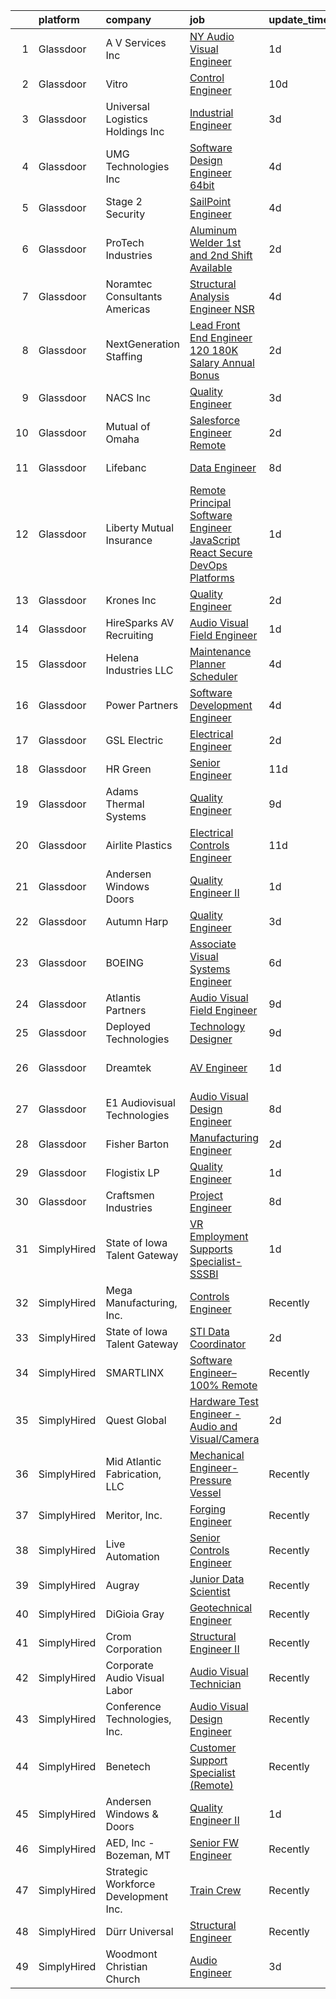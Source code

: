 

|    | platform    | company                              | job                                                                                                                                                                                                                                                                                                                                                                                                                                                                                                                                                                                                                                                                                                                                                                                                                                                                                                                                                                                                                                                                                                                                                | update_time   | location                    |
|---:|:------------|:-------------------------------------|:---------------------------------------------------------------------------------------------------------------------------------------------------------------------------------------------------------------------------------------------------------------------------------------------------------------------------------------------------------------------------------------------------------------------------------------------------------------------------------------------------------------------------------------------------------------------------------------------------------------------------------------------------------------------------------------------------------------------------------------------------------------------------------------------------------------------------------------------------------------------------------------------------------------------------------------------------------------------------------------------------------------------------------------------------------------------------------------------------------------------------------------------------|:--------------|:----------------------------|
|  1 | Glassdoor   | A V Services Inc                     | [ NY  Audio Visual Engineer](https://www.glassdoor.com/partner/jobListing.htm?pos=114&ao=1110586&s=58&guid=000001832b5b481cbf912b68779adbdc&src=GD_JOB_AD&t=SR&vt=w&ea=1&cs=1_7196352a&cb=1662879746594&jobListingId=1008129307230&cpc=FD68938D22ED3258&jrtk=3-0-1gcllmi2cgsr1801-1gcllmi2sg4e6800-2a7bfff1fc116e56--6NYlbfkN0D_KRozbKJx95I3LRYgbj09bqBDFeyQG4s8tCOB31p2DCPAHPKx1fXpC33zRnxGAag_ortyyIgN1_kFA30q0r7Mzb_nDV2PchiUtL_XdM-xdVBIE-l45PqmDeEfDbiz6qyWQ7Mjp1DsPCMuHlOfH_q5YOxX-NeFZAJavQLKEN1SICJ4EXHJB3c9HxTY2bRnokpwOHMqq9xchhVpIW1CurJDMv8nJy79UaDTJaAfdNPT7ow4RF0QP3L1mus8bcgtEDSXBAlkpQLAsFsZF6hl79IE3i0VkIBwOZNYBi2im79qKCG1lwS4f74Plh_z24kr5iWrC9_3PNGjpjuVmBK9GyX2l7nHaITaPuTGhAd1x1go8VWK1tklZQon0euI3ZqTG-GQ6pMLUAV8Tj7hQp217pmszGltIDstz8riZW5E5v_mjdw58DefJPqtdlVZgAX9Zv2p6VpgoxW6EfAwNb5R5gRTwnEfhYMEVBOAJGv3fjWolyy448h-e5qd50qrorsuTgCagV8YtzekUA%3D%3D)                                                                                                                                                                                                                                                                  | 1d            | New York, NY                |
|  2 | Glassdoor   | Vitro                                | [Control Engineer](https://www.glassdoor.com/partner/jobListing.htm?pos=101&ao=1110586&s=58&guid=000001832b5b481cbf912b68779adbdc&src=GD_JOB_AD&t=SR&vt=w&ea=1&cs=1_dec1770b&cb=1662879746592&jobListingId=1008106018521&cpc=6F902C004638C5A8&jrtk=3-0-1gcllmi2cgsr1801-1gcllmi2sg4e6800-3da37e8d4d71aeca--6NYlbfkN0CmoHxPwgEVBquF3gXrgxN522xrvyAfSOydE9nd9pCl5l9krlE-xcfRlmEKfDHt6LpwUTpr37CW8EsbkqTNHUt6ZGR_Df44UMxIQeI4BtUX1lHHikEWgDghCvzfOOPFbc1Ox3JXXddE084gfLNlc3-5Ur57so9XK-pESywotvaFGw73XQDWIBuLUxwBoEDeIZpfeuHvu_Bkw_vyUer2P9hyib5zj9B2aLoHGYs-U39B6A-kf_kJIaAT5xd7t3rPkoEEt3sJBdPcfitrCELxqKBvm7mj9GUXvGALcwdAgIlVCn0NWCv4DfPgLmq1n5JVk2PK3VX_xPABTMk1hvqg8ahqP3QDP5FtGsfw22Ym_iyAkp2-dL1_px7IV2rXZ8LMfwyEdFsuhfSCj1Wn959TPg9YFpdu7qQeRKF43D-mW957O0LN2icpVmfSYDYnhSofd4xK232-qjG9Nm3GlyfcYiqj8kLmQgzxdjMSgrxp_b5Nm2JOfZBr3nPAqtLLBacO6Srh-BCnLFUqpg%3D%3D)                                                                                                                                                                                                                                                                            | 10d           | Salem, OR                   |
|  3 | Glassdoor   | Universal Logistics Holdings  Inc    | [Industrial Engineer](https://www.glassdoor.com/partner/jobListing.htm?pos=105&ao=1110586&s=58&guid=000001832b5b481cbf912b68779adbdc&src=GD_JOB_AD&t=SR&vt=w&ea=1&cs=1_e18e848a&cb=1662879746593&jobListingId=1008123167163&cpc=79954DD14A7DE1CB&jrtk=3-0-1gcllmi2cgsr1801-1gcllmi2sg4e6800-6e272142537ee247--6NYlbfkN0BPLR4iR2clSzjiDWe8W0Y-bRB04AjIrqshHK3kcPoagmKqldSXLO38k6dEdwBzxIFKpMOpH9CEstdXKgp6verFHsivEr_Y88GcDW5XXm8PIBeY1fxxWTq3oD9s9mg7vvwQllZdqu88C8-mGLZdG8VV1RfTi54EBfV5Xe1h9YW5nabNMCOjgZPv8xcv9EraH0Em4RZs9Uc6QXdBt7T8VQi1KgZ-qEyu2B2h-Ri5hvzevgA-pBz1aLOGh_-XiTwHa6DbL5tJIEVVe2WJD9Vva-U38L_klPNjTQS-dDSOtav1U11M6Vb31Ikwl3hvod33bWyhYo_A4HOJotyETbic3XbvInfT4uW3rZuL5Bi9orCyL1Wwmoxh7undwGISksFzr24pjPHg5uanSFT1J8dXacUdmm-eng6MgN2q3YdraEhyxkyZx2NEGi2uXapJZbXWxGzbcHJ0KT6XI4F9XEws3bGZpH5L-u4ss16FD2BQHTBeIXbEHb_1QlyaAfAIn6Iby1vKZRYdDX2tHg%3D%3D)                                                                                                                                                                                                                                                                         | 3d            | Ripon, WI                   |
|  4 | Glassdoor   | UMG Technologies  Inc                | [Software Design Engineer 64bit](https://www.glassdoor.com/partner/jobListing.htm?pos=108&ao=1110586&s=58&guid=000001832b5b481cbf912b68779adbdc&src=GD_JOB_AD&t=SR&vt=w&ea=1&cs=1_f6c83e49&cb=1662879746593&jobListingId=1008120966652&cpc=12135C3B6E94E39B&jrtk=3-0-1gcllmi2cgsr1801-1gcllmi2sg4e6800-a8ed8dc342bcd852--6NYlbfkN0BKgzQyzTF1Q9mOsR1amaS-juVGLjHt5Cdom-gEF9y-xf5pWHmxrPs5fxS73xL1UjhtPkMVaCSboJaUS4Xs7oGzI_MkOW-cLWVRJXHFqvIud654UWMZRaFcBQk7RO9twmF5UZIxEhSLpLLHAiDzXNqUljmb9JpXGT67Pa-dQNHYJG5NawkGsBxF18PNbdDodI75QZy_n7TK6O44crcJaTIrVl22_d8NJrhc0LrkJWh4Lhkc_74zcjg6yT0IfXxzOAKTMbb5eMzArtovoviPNdjzPMHvNNPXJFUWOyprc4x6dseeRMbUe0rUzQHK3Y_ESFfWrix2FV9063cS-ptxfuvUj1g0CC2L5mjmTngJUflL_K0EYW-68nr13xykwD_Fv75hHp1iIbKA8zDlWtH6vy2PJn7sGzHGJJ-dLNkHF4ae3sIj0g0t1fsNOlobZ_J0nX3RvnZJ8oFl_lUB7fq3sddHeV5XzSM_bawxVvcfAKNC2nVp9i9yNBYh4_AL74nwUcKSqF7zedvTdw%3D%3D)                                                                                                                                                                                                                                                              | 4d            | Danvers, MA                 |
|  5 | Glassdoor   | Stage 2 Security                     | [SailPoint Engineer](https://www.glassdoor.com/partner/jobListing.htm?pos=123&ao=1110586&s=58&guid=000001832b5b481cbf912b68779adbdc&src=GD_JOB_AD&t=SR&vt=w&ea=1&cs=1_eff73943&cb=1662879746595&jobListingId=1008122108192&cpc=A8EA696C92E7776B&jrtk=3-0-1gcllmi2cgsr1801-1gcllmi2sg4e6800-ab52e1fe7014b250--6NYlbfkN0A8T88lZYuzf-YiSocU980sXMNm8VYjkAjpTeJrhsXZBo5azuizjI5jDhn4NeyRL-DWMQZMu4xJQ5l7A6741QzoSK_bKV8uZMTRXsP6FYiybRrntL91jxXSP0VTeicyFcD6kJSww4hA0lorlDb8qW9GgVuiVIoLkqh2Xe1m9KGqmL7OKOrAd9lgoi8wFgWQpWZBYRzVNIwPvHXkulabJDOonUKQB4Jqm8v_A_zWO_TNZQbVYGplJBmwVtp20UBD75dCV3arMqWKHY7XWvm1jEL0Hnq3RKdQtbXUFF--41znHdScra8Dh-nl1DebmjtBPOFtG4Y38rx9VNirCFq8MsrCp4hTqPlSMik7w7ywAFYV7VXFPcwPwywNV7ZwwEgTDeiCSIhSujuqQX_pHwkZmg4mYVJHibVfHifb9dp3hxsFXpw2Q7AYlPMQtuIm1OTQ9-gIo2u8AJciSLD8A3EqjIuDs3Ag3cox2eS8X4C-pypOGo7D020LsetOemLbXbLnXoN0Z44ZZ1yB9xYPESnTVoTZuGIAhk2ADnJwTm8nFRwWyA%3D%3D)                                                                                                                                                                                                                                          | 4d            | Remote                      |
|  6 | Glassdoor   | ProTech Industries                   | [Aluminum Welder  1st and 2nd Shift Available ](https://www.glassdoor.com/partner/jobListing.htm?pos=127&ao=1110586&s=58&guid=000001832b5b481cbf912b68779adbdc&src=GD_JOB_AD&t=SR&vt=w&ea=1&cs=1_39fc2fe8&cb=1662879746595&jobListingId=1008126211092&cpc=6F06C97B0D93B156&jrtk=3-0-1gcllmi2cgsr1801-1gcllmi2sg4e6800-0e3ee8770e854ca4--6NYlbfkN0DZtWv8z9FRTfyu-JXH2WtNpwdHBDymJS89Oi_ORtyA_2ZeKfi6waJ6nYwmBsORESZfDR5FEKhn-y7RkPYnK_ocVy4Vhp6bpcWRy9Dv8gyHOPIRVnLHgnnQ3y1rXn10zuMYwDdLjIND22p8lg14_M84mAHBUsNGTDEX7KcAS7gQUT6AHngg-vVpGIFcD0XWN3H0qAUX-XHpqUiUMsIXt42YT5bwR5Rkkl_-R5MdtUWF1mMgRoYdBOYU9Lke3H-IysHA-VNQq9CUMOBoZVp6q2031C2hZGPgWoqjouDGXlmb10zP6IjDdkmjcBEyTKXiDT3rBJeYAh6Oamof6-BbgK9UG9hH1esoKIxjF9fJ49WkoaiWhmTZu6jreOSwQXQDTeWu5hf9nuR6KzocKQU39AU0uE_RO0i-51yy-0m2uoXOZSFuLkG0slL0PIpCpQnxlOHI3KswMjgoCbxK8BEvczztvu0qdfvwzC2ZgxculUYH554V2oMXdY6mZsxK61I1GqwlHutVVF41MLF5BRkzUC2z)                                                                                                                                                                                                                                           | 2d            | Vancouver, WA               |
|  7 | Glassdoor   | Noramtec Consultants Americas        | [Structural Analysis Engineer   NSR](https://www.glassdoor.com/partner/jobListing.htm?pos=121&ao=1110586&s=58&guid=000001832b5b481cbf912b68779adbdc&src=GD_JOB_AD&t=SR&vt=w&ea=1&cs=1_e4a25060&cb=1662879746595&jobListingId=1008120853021&cpc=8C48BB2340EE80D8&jrtk=3-0-1gcllmi2cgsr1801-1gcllmi2sg4e6800-3a5feb79f4159066--6NYlbfkN0DP5iA7rczblxWEmgIPMCbtpntgjKYhcofeH2wrZYmOPqkjhZQvSyVW_dxwzepuYH5365xItgf-UVt6aZ_iVDNYxMLY5oTACmB1uPS3G6qTCAj-0ri3vj_WsRMctfEhM9z9LzwmM0avbQNZb0UKteKCPzYxuBWHc6vfn6rvP7oiwNQ4Z-VCH0CUG5AVHDr-YKgjcQjPPJ6sKoCYxEvCkqWrpigBsHupxTowK-9hmzZ1zd4wfpBhQA_iDf-0CfJOKV6laYCY_SyRTM05fO4WvWZUc0KJ6CQti_8XsotUoswXec_5tma7P_AI1Ck9s_QJErbmOsG6Cj7jad5mZmu7PuF6dMY19hIG9_PlzB2VZ1XDAmKi7XRcozIPD6mOmeLW73feP5haupiTj4XJGrPrC5KZ4srYjF_6mgpAEHJCafZZyIyacfOD_HIwOjhOnj-G_7DFj5afVU_mfqyBwUm8g6FG8YCzax8gUmCsQK2Gw61TXw9ooCKU5K5GE_2oi08xIKuRvCg1To8pz9LYlif6xgo2)                                                                                                                                                                                                                                                      | 4d            | Indianapolis, IN            |
|  8 | Glassdoor   | NextGeneration Staffing              | [Lead Front End Engineer  120 180K Salary   Annual Bonus ](https://www.glassdoor.com/partner/jobListing.htm?pos=124&ao=1110586&s=58&guid=000001832b5b481cbf912b68779adbdc&src=GD_JOB_AD&t=SR&vt=w&ea=1&cs=1_93d49aef&cb=1662879746595&jobListingId=1008126845100&cpc=C90BE282B3FA86B5&jrtk=3-0-1gcllmi2cgsr1801-1gcllmi2sg4e6800-4f0d6f8f93daf979--6NYlbfkN0CPYF_RwhtrlUImfmZn9-YiPcCXMIa20Cv75O3UYq68uR6LriMQ4TlRV9_yvSiCS8XfpQZZn_ODxnmXLjvOQY5o6kDI-fkJWtSYnJ4wcFxEg_yV4aSiH32iTf68zQP5XeDQZTh6w3Xl2JguvQCBPzoiQk9JXJ_G1lJb2D2ARhMCauQYREhkXrk7mp1_KcqibodV7V0xxYPvQc6RS2D3sqvaecXMOU3HJaDjD22s5duxwCX16fTPlgOOvWQ8KhDz9iITgmqd8sZ2X9ZWgzyHKSBhvUU-3OYu3xIDTIbwEQWPgCbw4jk98h7r7L2vGP_H0Ak0jmdP1hH8nGK9QaPLYR_k9sbQVRYIQoPfdKrJV2BlVbAjgH0koH7f2i2ydoZ_xPZ732XJT2x-a_BCoUAf0-Il9ydSK7vckROEzJzZsX9BMXeB0FY3vLmePd2rjGCW1pQ1bbOcoqBMaA_jUXzgICLFCs0dNO8BUs8fpndrkHtVobZJ1Aqkcm0bjrtWTsjEKwQCcBe4KZ8IyA%3D%3D)                                                                                                                                                                                                                                    | 2d            | Atlanta, GA                 |
|  9 | Glassdoor   | NACS  Inc                            | [Quality Engineer](https://www.glassdoor.com/partner/jobListing.htm?pos=120&ao=1110586&s=58&guid=000001832b5b481cbf912b68779adbdc&src=GD_JOB_AD&t=SR&vt=w&ea=1&cs=1_1b54a388&cb=1662879746595&jobListingId=1008123120260&cpc=1FF74F442D7FC309&jrtk=3-0-1gcllmi2cgsr1801-1gcllmi2sg4e6800-69a2854d7bdd63d6--6NYlbfkN0Bo_CM2a8GgFIiw_-9fb5ug3xmG_MFCzpxBl7ntROtVZbMxiiAjE6OeDqfVpN20mU2T6lIHFSQgGixGvcRZDCy-DEQs4AG9alT0RRuLNMpw8N1uJfbdlJPJeOyGDSgLa4Uihn0BiQz17RhOpTp1FogtpmvvX2gZNXQsTNaMj1PBKkR1U0amrgX4AxFV904ky5Cy-TjRUFcsfPoTohy61biBU-vkAqbBHvpwlaicJjNACDA-EYsgBsaXjfHt7H02VilybHSJOt2-KlrhV3L0GL1HNBfQRQUPlNfJ7SgqBhr6zX9h9QJ3WZ334CXceL7Iw9Do1l9oz6n8wGd2qMcO3JtyriShs_fxpMwauHYX9_05NMqJZOKBTzIS2VwvA8Aro02GHz2TUsp8S4Noef_9uQG2xDnr-_nSBPrw9AaRYF1p1gL31gNj3M8EW8bwNqg6a1wf_NVZHRY_1mcY0IbTXcqqQKrsOetbhE0RPlt-af7p5m4tSo4rNeokHh6TInbby0w%3D)                                                                                                                                                                                                                                                                                          | 3d            | Ham Lake, MN                |
| 10 | Glassdoor   | Mutual of Omaha                      | [Salesforce Engineer   Remote](https://www.glassdoor.com/partner/jobListing.htm?pos=117&ao=1110586&s=58&guid=000001832b5b481cbf912b68779adbdc&src=GD_JOB_AD&t=SR&vt=w&cs=1_45cf4320&cb=1662879746594&jobListingId=1008126266615&cpc=8C7EDB9C3100EB8F&jrtk=3-0-1gcllmi2cgsr1801-1gcllmi2sg4e6800-2c430e978f3b786d--6NYlbfkN0AKY9t8q7VgAheoAs7efbXyhExMUVS6P88HBLabZoQOT6odWudF8K1nswEbB-u_gfhpoqbk2Gu_Ij1pbMkCaCxA4sFSufbrH3PyHdjj_IHJxKKO7ncoKR1mfChi40gAl32OhRk_6NkiabsT2P8gymBO4S0jupcXWeKmc9nP7kvawedH2Eyklsz7sJDU9__4D7o1gijBEj95edsFYGg4Wf8HUZJWkL1_Oz3hAMuUe5Ik2CvMadJh-OV_qqWdYOxHqss46FL3oSESAQyHltp1jYHOrQlriBUasOsfB8Lx6JsMqjC3Xgb8dS83RFEmiefWMldCa5tQz3kyhGvDq3P2UbRcqLGx1o5VUwpPwgDMgX7qYtRYqUCWlvllTGI8-bQVchWarEoO8edx4MrD4KYxH2QtxBld9Z582QldbXTU8UkpeqCUsL-6pZsC_EaCWyHe46fkemB5RDIS297ib8IEtO5vgL4lGxY4dS5I9p-RQJlF3K83lkRAFJTJS54E9pLrcOvSnmUW2ckD3zOjEibwYiB0ko5ug2zEEJDdq10MwbxT6Q%3D%3D)                                                                                                                                                                                                                                     | 2d            | Remote                      |
| 11 | Glassdoor   | Lifebanc                             | [Data Engineer](https://www.glassdoor.com/partner/jobListing.htm?pos=109&ao=1110586&s=58&guid=000001832b5b481cbf912b68779adbdc&src=GD_JOB_AD&t=SR&vt=w&ea=1&cs=1_65fb6922&cb=1662879746593&jobListingId=1008114264554&cpc=CBD165E99C37F1D2&jrtk=3-0-1gcllmi2cgsr1801-1gcllmi2sg4e6800-543568aaaae3a3eb--6NYlbfkN0CLaGHXi3jbXqKYyswhslXA7dZ3H6gsxtbNHf7bdzQqgvsiVaGf_ulT_Q-rO_0AbF10Psel6djlkIYIOoNe1VTCGyegKfPyOjn5YBnDzdChwgcDLZeyt2ZTfqub_Oc-Du1wEeCuASpXnDNmX0xZ2jR_sDrilMAPA7m4sr_6lZpGezzByqqNjPjIdgQi6K7hh03oJEnMpN_8C_WB4vstCye-na1P525nXdDBFdKAFlxOPj7mEFiijV-fNDBmpWXKRPtI4X4sXRpdMKbmYkfiqRIn4irsGdu4nIFIpLzS0W-up7-M0mtvQ9s4F0YV0XtORB4K5v0Wdq-fdM2jl8ddVkFQbN9a8MSI-ET9MQCCDLBhM-ji_1gt2hWIDoicEa7I92y2LL57Xod4cDW1nXhFqiL4IpG3gm0vBD302_CG8TV4fR3LKPd-_JZ9Yh94A9PH2aKb7-v3OZEpuS-1mMUVzWOKv5AC3RSlRobJjubvO2bhpGjfeZOGiYBAWbM2rsqn4t4%3D)                                                                                                                                                                                                                                                                                             | 8d            | Cleveland, OH               |
| 12 | Glassdoor   | Liberty Mutual Insurance             | [Remote Principal Software Engineer  JavaScript React   Secure DevOps Platforms](https://www.glassdoor.com/partner/jobListing.htm?pos=103&ao=1110586&s=58&guid=000001832b5b481cbf912b68779adbdc&src=GD_JOB_AD&t=SR&vt=w&cs=1_fe7206fe&cb=1662879746592&jobListingId=1008129949434&cpc=531B8BD88E2B8CDB&jrtk=3-0-1gcllmi2cgsr1801-1gcllmi2sg4e6800-039b1290ad11a24c--6NYlbfkN0D19kSVUiNzG2UWy1lRGehFMusHrHGUl8ru40ax50wmt7DArby_x8vsKPea1Au2d2T1zZFDcLe-8T4dn4r0T2UYr-mWtxO5YsMOmVmH1Oo-KjKr3yyyhISNBuH36IKBKea4LHf2DPT_Kb6VR1yLnI9RxqoDUj_dX4HBsgA__5l8jz776zyhEX5SteG_T3GUWamCXQukO6fvGpJ9qjLsR7wcV3_fvTUkfxnM4XIobtj0nVff4_UM8HQs_J3dcvldJj45nmQndo1xq3ZZ9EgtmeJ352fCTS04rADHpJ_NvgJcC_tKZwCvKXiZi6s74vHIwskPitt3rxlqBlHPvdSEsDI0jYSxnxhpjS73ztbBvGdnh6a1_xCsnFfCh66iD7Cf9jbCVtEwi2S9lyT2nDqJQfD8S7EIE6Ze8ccQ-GuSP-0dREPmpEJwH0jmSlMrYUyQH_ce3nCmPDJiIqKJb301oUAJ0YhkObf1kQG8KxRzIDvQN4CLCxDtGZdyPzubjmKwa-AsipCqE1oSMD6iOoZ6O_iH0IfsqPNKknN8qX2XO5i_LF4AaxnwvoxwhROxsvx2SlR4eJAjA_-B8ZIDWCvjtG5BzF4gwsNwi81oV2SBH9dkBuIlePugbbMFRo8U0nFBMaktfGBV5idsdAAOncd0tN15TzM-cnwKPs2KBFsK5muNjaJ_GytyKt_WlraLga5P5s930q4r3P3ITaMskO-aj9K_uCZB0wQkNa4%3D) | 1d            | Remote                      |
| 13 | Glassdoor   | Krones  Inc                          | [Quality Engineer](https://www.glassdoor.com/partner/jobListing.htm?pos=122&ao=1110586&s=58&guid=000001832b5b481cbf912b68779adbdc&src=GD_JOB_AD&t=SR&vt=w&ea=1&cs=1_2e1e493b&cb=1662879746595&jobListingId=1008126574098&cpc=23F39E5DB52D8DE4&jrtk=3-0-1gcllmi2cgsr1801-1gcllmi2sg4e6800-70c2928d62ca78d4--6NYlbfkN0Ag_RlQM6SGL6WKyLPA0kELsNXJhpnGyFcEEifG7GD46THPGxR9R41qsMGcyNstENcLQ90xHUgg8INgyPIr6v34iYW2EAUxLWhGsVe3gkzVEfOa8MqX5oW4sH5mbBm6ZcFnR9z6JHwie736mqKcpnNemSbuwaSp9ax5UOSH-vCeTzEqHD8OeZX1Mc7UkK-r0qXjQiHPQd36YbYRGGz_xeIsdM0tXBVKprn2cPn0WnBqbyz2OpB1RX6zjAXv_GK_nmlfCmCE82LXEclmo4mFDGDVN9ZaHOHisvX-oBbt8zvP0AfKSHZClvYhNbUhVDryyEavfaYZb39QDtwueFI-MvbFMBvkjwIZqAwC4nzaI7gmCYnVjHzft5YYPRwQBXaBu5w0AdSsLBytG6h7O55G3cLHcmcfJA3WlarOYKT08llzp7-B21nKbNiwxhp7u7tDSNJoztUFyHuFSQ1RV9ZTy_XNuiM6Xr6yEIbnKR5qBtAe4O-tdHTqBtNrCkJG5Ne81diarZ0nBWXoLg%3D%3D)                                                                                                                                                                                                                                                                            | 2d            | Franklin, WI                |
| 14 | Glassdoor   | HireSparks AV Recruiting             | [Audio Visual Field Engineer](https://www.glassdoor.com/partner/jobListing.htm?pos=129&ao=1110586&s=58&guid=000001832b5b481cbf912b68779adbdc&src=GD_JOB_AD&t=SR&vt=w&ea=1&cs=1_e4926a9f&cb=1662879746596&jobListingId=1008129810012&cpc=C5C93DE40C8A001B&jrtk=3-0-1gcllmi2cgsr1801-1gcllmi2sg4e6800-821f57e002314ee8--6NYlbfkN0CgISsLKYw0qJRFWluNVVgIYeD3xM8qesrjCvAKwjwwKRSQqxAUlElEhVVO1a0J4UncKuFiLPlAiZ6wYel8v179gSIFFlZc1xiJIIYBw777jlK5BnXoePFclppqrORRjt3tfFE588b8rCQ65_6gaHF6Sn3OlIaGLS5zfpmRLUSfS1brcnaOgNZk4TZTXNicPwK18eED5W4SrxEFiUctN4AGgF5H8jaxEGdx2Ive3mm9TawlzbV7nshFKKqMTNUFRVGUVwm8q3kvjgk0qaxQ8GHiRP2gJ7CKE04dtRHXRKoRRBMxodgAn9nt6I88EeQBr4DrssGk1gzy5kckUJ2-yFsj96wcFokVwnmh0_zFhHnMeG167lBgIK3pwIrV7q15eo5R9WImw7Evuxetr6Dnk8ozm-vJcIjZ7yzosPo8J-Zva_GnSFNf2wZW4RbjKTqB5WJ26nkPnBmKpXeh6dTx97KvruOsmSuirTGlLss5aSJOv6KuSAwbqQ2m97MduNiIdS17JTxuIyeScBWfMuqszu4N)                                                                                                                                                                                                                                                             | 1d            | United States               |
| 15 | Glassdoor   | Helena Industries  LLC               | [Maintenance Planner Scheduler](https://www.glassdoor.com/partner/jobListing.htm?pos=107&ao=1110586&s=58&guid=000001832b5b481cbf912b68779adbdc&src=GD_JOB_AD&t=SR&vt=w&cs=1_107cfbcf&cb=1662879746592&jobListingId=1008121675555&cpc=7ECF4D8B6A480CA4&jrtk=3-0-1gcllmi2cgsr1801-1gcllmi2sg4e6800-ae546d533c89e57b--6NYlbfkN0Cl2xFaM7bgPNdxal0QD5E1G3hLMyCzECzyrjS_UmfJ8AT7mqR0qSJfQOl9DtryxrQxRWqd0bM6USEiURNCd6iRKSEQkNQ2SvFEd9fiE-HQ6J1AO2osdWU969MFnJ5RvI3GZlcdrzKFWPOFROrMZXPNdgzPWKLnQwa2O-2xW6X-wsp7M1j4IBNB6c9XeiyJ9WMen2ujZnONnm0Xv4D-r5DL80M_L9nVHzyDsGn_A-wRauqIcoKLNykNNve6Xft3vSSs4puOvgIK92_ozrU7o_guWF_ilkIgW_CUc-QSGEjv5gvz8NJ6R3LJz3pjK5TNB_gP9cKHamA2gBBvEYbmu5CsHNEhyWxJj7kNVit89tlULAervuVMlwvJzQqRsikFN_OIbBY7Mbkgvy9kRxMIiOo22s4Tahe_vER5kd5jQwQxk0B2omIZwY9KQ-W4k5NvUAzYDeJNakDWjx3CL5OfENgWix8x-yQHFKwqr06PlUMoEPXU_OtRw8K-4du1SIpeTPyE3qiV54YDq1MRrAgcB4M0mFEC48Ay8ff6K8Tx2roRAKCXhezf_SGERS5BQYuoOjW2N83ud2p-g8cw6AVcBKX21PnHKsHa-UM%3D)                                                                                                                                                                                  | 4d            | West Helena, AR             |
| 16 | Glassdoor   | Power Partners                       | [Software Development Engineer](https://www.glassdoor.com/partner/jobListing.htm?pos=113&ao=1110586&s=58&guid=000001832b5b481cbf912b68779adbdc&src=GD_JOB_AD&t=SR&vt=w&ea=1&cs=1_12021b98&cb=1662879746594&jobListingId=1008120869642&cpc=2BD45BF6CF113D42&jrtk=3-0-1gcllmi2cgsr1801-1gcllmi2sg4e6800-297563a73a778cfb--6NYlbfkN0AS3oPsAAmCngCu4U51_2RxXyfS7TdWOFtWPOafNW52Iz1HeQVGuvsYhOTRnkdDf2J4R3A3SdYIMSQEf8kbKJrJ1tVY4EDC2UIDkbfMMQ9906ui83gB7mxnmz_9kTti5bYpmfRgI9P8vPdXGaq7S7sFtpE9jyP96Uw3A60ReTpw1pOM6wXP0plp2ViVwarc8a6gfCWTIxeVjcj1zJgUtWmSuTSk8-UagJr5HaVTVkJBMQjGKbw_wT1r-IAOW3aU_qmvQiPCU8Xn9JxFlQXMne3Fspyo8tJtEV4_OIOniM8h_EP3z1l1hIbJReKF9BbMfiJ4VenGkI5Fi0x5vwcuZxhbjDEmVS9uNR86EMZ_uEgshi31a5QkabJDSO-z_LvvTesFvq67aa2bZs96qfWVUP6YsiRJ-ec2IgZKCigEHKC3S2SbgC6GZvY8l9HymRSAhxt4rlDQgOHP_FMJzIMU2avLAztDJ_eZ42VGUXOcMG41P4Rt2OrPZdsbwuaQkabzR83gaO5LjzOCge_A1xdQAAnD)                                                                                                                                                                                                                                                           | 4d            | Athens, GA                  |
| 17 | Glassdoor   | GSL Electric                         | [Electrical Engineer](https://www.glassdoor.com/partner/jobListing.htm?pos=130&ao=1110586&s=58&guid=000001832b5b481cbf912b68779adbdc&src=GD_JOB_AD&t=SR&vt=w&ea=1&cs=1_d513af04&cb=1662879746596&jobListingId=1008126849860&cpc=FD68938D22ED3258&jrtk=3-0-1gcllmi2cgsr1801-1gcllmi2sg4e6800-37773274f41be53d--6NYlbfkN0CY3Qej6m1RJ3QRQz11h5z42XHsIXqaavpjOA7Dc9yDOBUqYiIpVmLeDBjlnUAayybmB-7G-ClFFYN1Q7gYd-85ZVvJzeXTmjEcCs4Fj4WDI9MjBnu6vvdMvKqOz6FeMnF2Li9FAAX7zuMP_ChECF5VcFeVdsxzWIor1QVz9Rd0N215yo8OrtVQByjwTB1QIweZiEQ9QbrgMJSuUSJpxpqtaxChjly55NrCoyxFLjgcg6s2YqIShU0c7qRAVrEnsOtmWmV2-7eoatvFJJK2tSlS5OjeQIUNXwflwBvMO-6q8CnshnKhIM6eNvvnIejbq-LiVKDUV9oXg7H5B3mxIXNYofoAJmyqJ4q_4jKxbSmAVb0YNxqWmSrma0wOlvxtxewHBHECIrmcgtV02616FIHXJZ3uE2Zh2YOYsD6TKItCeO3PYnh_mm2CfUGWFjOdkydtSyxPclBf83nayhReYIRLfR8c0NERKrcjDdJJtaoupy0QJ2JLIniM4ZV8sY2GswcibLlCJ2MfTQ%3D%3D)                                                                                                                                                                                                                                                                         | 2d            | Sandy, UT                   |
| 18 | Glassdoor   | HR Green                             | [Senior Engineer](https://www.glassdoor.com/partner/jobListing.htm?pos=104&ao=1110586&s=58&guid=000001832b5b481cbf912b68779adbdc&src=GD_JOB_AD&t=SR&vt=w&ea=1&cs=1_0778018c&cb=1662879746592&jobListingId=1008103797663&cpc=9976A29078DAF2BE&jrtk=3-0-1gcllmi2cgsr1801-1gcllmi2sg4e6800-e10990b41f44b0c3--6NYlbfkN0BxZgn50Twco20qzNqQlrdg8nFmpAv8O_TpqLs5FokkdM33xPNoGqnDzvEBhl0c08aoP1jpfwLSrubhaEPKCbGY1co9Knl_zTvcvSBhYgSGxVpvl3m8l7f9IzgGLWkqlyBFs5JdXdG5EWXSQibJnznGdstqRtVp2gLutP_cGZq8I70Ws_z5yDAHjPL-1k2_VEb6LeyWBPx_nu7DFWKKHdZ-jQ29XugyIn9tLSw7z6g7K7ilTcmVDvFy5wwzH7Z441klXipOtU5uT6T9QfhpB9gG4KPPGx-4i4YrlK6mMUJu-vnZ2xgWJEFVUSw3_9WafjJayCmZ1rziaYLk0jVVKCzcjdwa4YjPQHTHg_1RW1Ej3OlV7tDigdrO2Sh4CJs3ZnjlQBU4OSULeEraHD43dqdmn8ecAx08vTsp8gv_EobqdG_b2GcxxGMNRUh7qrG0fs5OiehuhHkPlijLzhXL6wo1hAov8q4UTf4V7jamZPeZy4HL7y6LfGUZuowA7Sqv1VNOGiUCfr4tXw%3D%3D)                                                                                                                                                                                                                                                                             | 11d           | Colleyville, TX             |
| 19 | Glassdoor   | Adams Thermal Systems                | [Quality Engineer](https://www.glassdoor.com/partner/jobListing.htm?pos=119&ao=1110586&s=58&guid=000001832b5b481cbf912b68779adbdc&src=GD_JOB_AD&t=SR&vt=w&ea=1&cs=1_4d91a26a&cb=1662879746594&jobListingId=1008111173988&cpc=3B453408E5782294&jrtk=3-0-1gcllmi2cgsr1801-1gcllmi2sg4e6800-9c9c0064158ba241--6NYlbfkN0ACTeRvGRFS6hadW-07x_K1RnsIE8OdH4tufuZ5eRAiXsy0w5YibZOSHqpNNERS9j3NQFS-gZrlheZ49AYxDKnaf5-bHzfMeBPKqKKRYCbHnuWKfrykIcp4sIJda6QYisU57HUu-N5vPwFjZzzCkKwDvO07gCqYAsgRJw7qfCn5HLLHBssG3OfgCZiLTC7gPzv3CMrCFD3GCqJ8EstCzQ77mh9MVq3sQ4sA1OAldc_DlPHlZP_bJUW-Cc3jo5p9rivZl2hiZG1Ol5BfRvBgxLSgZhVoerYDK6S7T-9WvCUi_gRgpdYFNunVyzkzpP6dsDm9uhGlr7LZ1dEzS6hzczoxirFvKozpK-molcR5CXIyBxD_XlTtp3wLaX6B2X6fENVBn2nRIuQc_BJdpfApMtzqAsEFXuKGFL7P_vx7LATULoUHX6pOHEZr5AjqcOEa-8gnVoZiwt53bQ9zoeKpEYhplKvauZkEYqoeaC14tRQXoRDqz40XNVXeA2RM2voX5xc%3D)                                                                                                                                                                                                                                                                                          | 9d            | Canton, SD                  |
| 20 | Glassdoor   | Airlite Plastics                     | [Electrical Controls Engineer](https://www.glassdoor.com/partner/jobListing.htm?pos=111&ao=1110586&s=58&guid=000001832b5b481cbf912b68779adbdc&src=GD_JOB_AD&t=SR&vt=w&ea=1&cs=1_0e024a6b&cb=1662879746594&jobListingId=1008104225231&cpc=0F19AE60F44FE6AE&jrtk=3-0-1gcllmi2cgsr1801-1gcllmi2sg4e6800-d03b87336461b2a4--6NYlbfkN0D-kBzh6sfznbgVZJV-ulLsbSKlT4y3hWLoKO9RnvSbIOfr3adMnh4nTLnB1MjfAhEOBqA3JIpxdI3xqut64-fAiJ61ZbJ2i0Ege1bHp3uZBh4CjYHs9RXeGmRqn_q7v-BOgi3unpi73f1fS9l7mEggcvRyfyFOg8ja8h_Jcn3Z_16WLKM7Q3gK00kjOoS71U4Vbsvi6XJaw2h1k0eXz85KwLdLh6OMsRuWN12afOTKFXEqH-DgwwKTaAjftVRRlbTsKdXyrPaIM8dHRwRN9kZ7n2flAEillIL8jdYOnM3N1bLxhffCv-qmbJ7WKJy_dJEKVbtvRvxGGYyCl_t5rn2XbDJFO5lN9_cKWDFKjtGRjBQwOREZ5b1p9gtijg0it3OuM_O4bG7mqBxHWy3IzZ8i7Pm51RMTRyrGOZwkL-QWQY5RdWvB9_RNL6jaOyCovLW-0dzC-WF65-e2mk-aylqqHg_yip02zoRkCIxDfsu5vy02E0WkCwgaJdVVM4foXVWg9zehkWxutfT2PU_f7HRTKBEVyG7d_8A%3D)                                                                                                                                                                                                                                              | 11d           | Omaha, NE                   |
| 21 | Glassdoor   | Andersen Windows   Doors             | [Quality Engineer II](https://www.glassdoor.com/partner/jobListing.htm?pos=126&ao=1110586&s=58&guid=000001832b5b481cbf912b68779adbdc&src=GD_JOB_AD&t=SR&vt=w&ea=1&cs=1_8f234366&cb=1662879746595&jobListingId=1008129838216&cpc=EE7F0D06914A6BE7&jrtk=3-0-1gcllmi2cgsr1801-1gcllmi2sg4e6800-6908198269f6d7f1--6NYlbfkN0Dte28aQAfUpweqhmo21E9FsAqBBZpsb5Q7puxuCGpXvSZeJQF0NLv3oLg0VSr6tJKVYRt9LQiOqAcV8avC7YXGdkUwLkR0tPy7PDBhwF9sOMyGuZcC2U2IcltWrudZKhp_uV38v8eUDPwwc3Z3e4gmtVGZTPq82tibJUCVMmtsyRmVqwWKyM9y6matUERBwi0qfLpYye54Fuz_OvFSnDwRuSEApFfuu-4qcUaluVJeKhc_k3tDNLdg4oJq6VLJLq6cshi-lhSfGsM5dWCAEwMAoh1Pu2aLzIQG73U15X0t6AcfMrjceiGjcYD31Rxydwna0ss3RB41jfaklpOTW8jaP9th82xJ2U7C4qxbneBnhIK-aI4S7uClE37dQgEvRHt6uR7hoKECuieUmB64wRss2YiankuSLdvvrRqIBmxs3rP9jy3oB8JrQTOuTC5MbwSBSnTl5eoKpg3KCF5a77eWxMmjO2HwUcWiEezCILFtH2g8-MJusUL4ybfqu3M6rzA%3D)                                                                                                                                                                                                                                                                                       | 1d            | Des Moines, IA              |
| 22 | Glassdoor   | Autumn Harp                          | [Quality Engineer](https://www.glassdoor.com/partner/jobListing.htm?pos=115&ao=1110586&s=58&guid=000001832b5b481cbf912b68779adbdc&src=GD_JOB_AD&t=SR&vt=w&ea=1&cs=1_01db8f97&cb=1662879746594&jobListingId=1008123886117&cpc=D919EBD7A83E03AD&jrtk=3-0-1gcllmi2cgsr1801-1gcllmi2sg4e6800-9b5966362f46c33f--6NYlbfkN0AwW4TgyHfbtQxYAd3qFd0OfcjwsJDTkGpyCh4HMhDkNZpnQ3rxPPNIQbgD2gTh9zRFLn2kV-9IixkFbDJbjaJbwM1nJnFUGWfqPE4A26MM-zm0N0eDxdIkcJOhnyKC3Wp2rfmX2qxQKJV5KDF33ItXiUzReoTDfvK4k9VmiDdx5QEynJfPhHWKUZ8FvmcDfnIw5Gu75WEoW8EjWcKXFNlRdru6AF7WK-9W06cewsoz7iwBTbvVuENxcMoxsq00c5YRrum55UstxEsAvUglF_VHp2BtkwRhgRArBhMmH9OELdegnr4prMQDoa6HJ902JflWTmauUYPh9yCM__CRwmueHbcSnoRMjy50xRgZi_lGwwuxoero0HbyxwBwmyLc02yB1_KNlWgo_INqoJpWc4ypJsDJveuQBhRW_XbiuWkozWRUUGYihaIn-PIyo-SOHRKDoXJPZ5sG7mohWcpiWU4VbQ9gRPnIUsxeuao_Dd8gYuEB5vvo01aMHfSmk_R3tt0%3D)                                                                                                                                                                                                                                                                                          | 3d            | Essex Junction, VT          |
| 23 | Glassdoor   | BOEING                               | [Associate Visual Systems Engineer](https://www.glassdoor.com/partner/jobListing.htm?pos=125&ao=1110586&s=58&guid=000001832b5b481cbf912b68779adbdc&src=GD_JOB_AD&t=SR&vt=w&cs=1_83fa50be&cb=1662879746595&jobListingId=1008117325555&cpc=25F7D4ABB6558D0F&jrtk=3-0-1gcllmi2cgsr1801-1gcllmi2sg4e6800-dfdd83bed666b00b--6NYlbfkN0BddK4H-tsabPiX3BvkwhvbvP4OkLNzlRX6egXJy9Hb11ERhvpR4KXHN3-YJ1CHJCLoDqKwL-_pleygcEkoU2GItkRaNa_SSeMINdXIaI9hp_v6ELuikY1hI8_vaBm7BRCZ9wqoryMnCoCeOi3ty7EhYxt3PBBfLHt-X2jb6bW-E6x9D85NrGlPUP2im2NuRRJRVpr_hbUl7nVvIfoIzcnMtZMIpHuG-zSGggWtaGMfohYRP34JWcfwTLwet0R0ugiBbtMvwqUA20M5KCt9vhKDnjCiZjPoE9O78_jxNQFdH62vpUyvR__kk_H9CVLtMKlZ9ZLJ3LQZ-mTzFV828XHSnMkzOxFyG6KX_gPH9P09uyfQLryAifgP9cm3VaQcxz8UuZEpiF1kcLIWchW1faK_o3SBs24RKuGOc-jnSJdTJe7_1LZSLLfHL_m84T7RmF0%3D)                                                                                                                                                                                                                                                                                                                                              | 6d            | Hazelwood, MO               |
| 24 | Glassdoor   | Atlantis Partners                    | [Audio Visual Field Engineer](https://www.glassdoor.com/partner/jobListing.htm?pos=128&ao=1110586&s=58&guid=000001832b5b481cbf912b68779adbdc&src=GD_JOB_AD&t=SR&vt=w&ea=1&cs=1_7efc1f44&cb=1662879746595&jobListingId=1008110928094&cpc=0B561D89933DD0A0&jrtk=3-0-1gcllmi2cgsr1801-1gcllmi2sg4e6800-c90aae9174dd2011--6NYlbfkN0Bzkuy17zoNwKMVjyusHhR7JNYo3SmelKzW8jp1Pa4Tk2raGOEy5KgP-CL7RNQzIJddcZDa4uuKn2ONS8DoAqTT7XBXbcYTPeAPUMxEs4x3yv6YoHBkvECuBG7_KFHzEF3DxrEh_aWZmWTcgG97spBT_H6wMjX8n360IfxP1rUzk7NCWATTbil92OMYc6UjwL6iTqGaoYciZz5SL6K0vg7OAPuixT3FVQ0gMzoAasxEKPoWOkVaQACefN1KUfCaCrtH4FeHHWZz4CUQX79Tk0k7_b0HR7mCwJYCub6TcFhq4sXUm7O95l10GXZqnRXXE4mEibYqRZCHwjYXRjavichWcpIysCuwLc8OmLiL-Ja1P5EMMAcc1xVZtfd2Dd43B5Wk2Iy3tfNlem5bWil4V8JTylbDxnDw4ekxi-uEf3yxCnyCIBRx1fXk4KjAg9H2-EXrATtfhVp0h2iO23WhkDS1QJrg06uE8RQcHp9W97IfImiCDFI4r2EKF2XyLcRxA9UhijBfJ-_59Q%3D%3D)                                                                                                                                                                                                                                                                 | 9d            | New York, NY                |
| 25 | Glassdoor   | Deployed Technologies                | [Technology Designer](https://www.glassdoor.com/partner/jobListing.htm?pos=106&ao=1110586&s=58&guid=000001832b5b481cbf912b68779adbdc&src=GD_JOB_AD&t=SR&vt=w&ea=1&cs=1_842c57d4&cb=1662879746593&jobListingId=1008111618610&cpc=9E922BC3059D217C&jrtk=3-0-1gcllmi2cgsr1801-1gcllmi2sg4e6800-3f0cfcdb4bf5bfd4--6NYlbfkN0ATuzukLZvOA7Cxi5gGVTPK8s05ijijAIGQnHXs5Od0X_NGtuW4o0fypiWPmaH8wrbWykrMj10mOEU8l1ESyTUXfa2-1pi87ADINZ99GGeFhkWCQyzMoyiOaAnDN7KfbhYJzHB214yhyRhao723rUFjmFQg1mKGH8OiIn1dmOQiw5-7MYQd_UBViQj2icG1FMX1q31fMb_riUAkTRqVn4UBv3gGYj1Z2i6zss4CNT65NYz2PAONOJMfxFjpAQw8UsT1Jaz5qm_xyQ15m_T00klSX089xqdj1NVERSnwQagJeyepCncAfmyn9vPCMHzp2ftuoYVpyfDek0KT6PeyDpqaS81ioSyD-MHT58FIQi93-0aeVz_av6cx881VzYnemieWXXtyNgWmNJn1UZKLaBdyuryTStxjmK1P7aZ6CDq0q2nTcuArwzZEO1XLrfE2S9GpWOrK6Id07am2Lmc3mOZbWhsjEqVJ4LZwXYSWeYIaQCwdre8q5XtvH1fx4KNqll04uWTpGyrHuQ%3D%3D)                                                                                                                                                                                                                                                                         | 9d            | Munising, MI                |
| 26 | Glassdoor   | Dreamtek                             | [AV Engineer](https://www.glassdoor.com/partner/jobListing.htm?pos=116&ao=1110586&s=58&guid=000001832b5b481cbf912b68779adbdc&src=GD_JOB_AD&t=SR&vt=w&ea=1&cs=1_1c0327ff&cb=1662879746594&jobListingId=1008128319710&cpc=BA2480082EBCBD2C&jrtk=3-0-1gcllmi2cgsr1801-1gcllmi2sg4e6800-e93c37cabcb657c7--6NYlbfkN0DmE15CTgcGMh7aLs0K4L1vkmWCYcqqPsBCfgDMCdQhnIn6a0L3CsQ2TclzMHLDmuF0lYeriLsHxtx5mC1VtgpyoJLsD0nia0jpi02q9IkZ1Hea-vLCKPei7KEfifH_Or2U0zp0agN8V4Z8IpLK3I8Pr8m-A2nXYmib-vmheUeb4WB-wb7VMGrI0SXX9I95vbDuIbFItiOHOP3Yrc7OkinVBxMXCB4-KRVVOH7Mozw4Q_-jtOWEQBH4mCh49mag19NkBz7hJZJ1RevLbYSqziZbINps4TrWTU2I8kbDxQKJG55yyukLEpH5X_JmACBT0qvv7e93HePHWuGINYiDWri11YgryWZsYerzK0S97gJON1zz6GzHT1H9uCwnw6a7QL8pcUtjBmjfPLWs7ABskRRZsBxQZNckhSTubnXOc6JFDucVeNM3OGkNi0hjtORp5zCSfcQGKaX1s7iNy8IAeKELUYSK5DvLxsSd08FjEeGwSTt2y1qQNARs)                                                                                                                                                                                                                                                                                                             | 1d            | San Francisco, CA           |
| 27 | Glassdoor   | E1 Audiovisual Technologies          | [Audio Visual Design Engineer](https://www.glassdoor.com/partner/jobListing.htm?pos=102&ao=1110586&s=58&guid=000001832b5b481cbf912b68779adbdc&src=GD_JOB_AD&t=SR&vt=w&ea=1&cs=1_359ffdcd&cb=1662879746592&jobListingId=1008114180800&cpc=0738760C38695517&jrtk=3-0-1gcllmi2cgsr1801-1gcllmi2sg4e6800-bb544c968c69e3ab--6NYlbfkN0A4hgeKHdLyHgzaskNEvl2xXMVaueUT71iJOYpLYISQUHTwzmwXMv6ktk6AUPSuLYYga7hqXnIFRX4Jw_ptz-4a0hyVPB_g8zodUdRb7BZugoBuawrhw8Q3xrOCFBh-yT89j1ek5MIo1V0CBKU6O1vO_t-rdav4sM56WLuYibGgdd6xX1jrXqutv8BZGVJ_AATZ70HVCdMX6M4ciAlJgWjIjqNTqqnF7WGLUPhMXloe6MffmJ4oqUU4xMKfKd4GL3J__GGiEPdWlwxOEWK9n9fJzsc8md2GmT6WlLmue42q2gLmglNdYeGHsokz5rqoQ0jS2a0YjDB9jMB_UxKSjtl7YVdXunY8XSHrXqt8au9vsUX89Gp6yg15kHFmLNryRAs09wgJhRdzqzy74GXxjS4vlj2eXs4vuRzMOngMinH6WtIHDlwQamYitVZCqFd387Vog3VsIcgv0XfIAqp3ap2zpG9-ktKNx47JmaAkgejxpN3ZUlHdn_kkSzm2L5EdFm60zQC75RQdLVYvEMafNbEA)                                                                                                                                                                                                                                                            | 8d            | Phoenix, AZ                 |
| 28 | Glassdoor   | Fisher Barton                        | [Manufacturing Engineer](https://www.glassdoor.com/partner/jobListing.htm?pos=110&ao=1110586&s=58&guid=000001832b5b481cbf912b68779adbdc&src=GD_JOB_AD&t=SR&vt=w&ea=1&cs=1_4a001dd6&cb=1662879746593&jobListingId=1008126586461&cpc=3C4EEAA328E8B31B&jrtk=3-0-1gcllmi2cgsr1801-1gcllmi2sg4e6800-4dc8a4aa18b435e2--6NYlbfkN0Chb404FuShW0XXO4d7xNcRoKLH0Zqxocz6Oy7PM0wQ7J2Au2h3Uf_BYqD9dS5Xo0jPjD_05k-I_wFNwAQ1ztF_YegqPVAKUMHHTwW9OKRMyljunnDrNcMGH3nJ2MXV-D66l3HX3iFDgi0abb5d8EP8L3jqKUgkVZnTANZ4X-ir0xMZRKOSHQplUawGhmdhgM-sV9XMjnwe-KacpfTUv_OdDHBQP0o5JBggBWNp9hl21hNAp17MLs8zJmTpHBcjMTVHHD3PReEZajnikJQAwmAdskExh6DoIcy5NLNgl4U0XfsQiCHROZXP4f5DQ3GsuU_Hu60Td89lzhf9cv3fy_1vqTz-g2E77vlKcX4hJQwA98NJN11iTEZ7MIkSrBNG8qlkqh3ENb7egceLtI0sFAPhpr6x5uNmKpKFqYgUw8smxEmHDxG_RECRQ5mqHT4MhfIP7hzw9GJuKY2XqhU3XHqcvq6I8Kp2VVFcv3dO97Gw41QHkh2tcO_Uo-YDMKjUnv4SCV71KxeKXEjrr6Nb79Vu)                                                                                                                                                                                                                                                                  | 2d            | Loves Park, IL              |
| 29 | Glassdoor   | Flogistix  LP                        | [Quality Engineer](https://www.glassdoor.com/partner/jobListing.htm?pos=118&ao=1110586&s=58&guid=000001832b5b481cbf912b68779adbdc&src=GD_JOB_AD&t=SR&vt=w&ea=1&cs=1_3999a434&cb=1662879746594&jobListingId=1008129856092&cpc=8C7EDB9C3100EB8F&jrtk=3-0-1gcllmi2cgsr1801-1gcllmi2sg4e6800-5aa327ab49041b28--6NYlbfkN0DcHITWgloFTuDQJNOfeUB0PXZn_jU-NAV6NQPleCPqcfOd7tm54LTVXzzZ9BxMQVgq9EMD_0zhUv62SqxQjZhxuQ5ZjZ7fthgqcG5jTKXpBSxKQh8gBlB6L99rpS1k78ki7ojrMJRVlCrRMx6R5SAb6Zwzir4ZvG4df3qduGudCkN5RLYgpZn8Tr_IBmjh2U2zMJJUVXkxx2yOKHaPycF_R6zaIhEAuZG3yK4njuNL3VaQIaz7xLVyV3Uxq51duxBgX1PazxF1X1JJukKpqfn0uVBNHfska7DOWPZV3GY9KAS8QbVJHOwe2mEB2BH9e0oEeTyq95Gyyii04wfCqt-2j0dkTupYTlQvWB14LE9jh2KzfDya6CdVAx1oZElmCXW0RjfoEL0v8PSeTdBcnjdHnl-MWVvHW0-MYn6RLcdJ3RHEHjlQSFfPYXxk2pEHjIJ9unHIV2AwjMqMxZdNg6fyGbMttNtsCFUD55rPvq7MlhaAVB5X643EUxQsv29K3qUyqm0Sv2Dinw%3D%3D)                                                                                                                                                                                                                                                                            | 1d            | El Reno, OK                 |
| 30 | Glassdoor   | Craftsmen Industries                 | [Project Engineer](https://www.glassdoor.com/partner/jobListing.htm?pos=112&ao=1110586&s=58&guid=000001832b5b481cbf912b68779adbdc&src=GD_JOB_AD&t=SR&vt=w&ea=1&cs=1_2b8e289a&cb=1662879746594&jobListingId=1008114581061&cpc=EE88C8A3E1CFDFA5&jrtk=3-0-1gcllmi2cgsr1801-1gcllmi2sg4e6800-fb6e024bbb35d1e9--6NYlbfkN0BIJj2VCSitnvuxkigCFiEcyKsnG5AwgYWzuQUXUA2CzSTKjUTwSy5rC9wAp6c5HV7zkfK4FdpCh8D1l9_XI-q3Lkz4E5DM6lY9WlXcmYI9Ad_k0jg2j6T6qVDT1FbQZvVZSKKwZgJK5G67kMmrbbahIMZOPwo1HVswcjSbW8RVW-NFrwvqP_TZPRSc7WYU8dVznQILKrNxKlxDU4IAIDyHe4KWwHzxiOTQLR4FNMhH2jwAhjazJGzRIOSYZLJSjyp5CRF0tQ7z0gFVaV4gEbC22PTgSK3Gf64IzA2x39njDg7telNiZ6cfsz4TPyrHIpXE0H85zARboeyhl8KErRmvjRdn88c5_zjPfKr9CeCLhf39isa-cwGvtv0AMQnypWzogkoSZAuet0bUgCsu-wKco6oIIhIZVPzSizspvC9LzCE866lDtAZqv7JgZl9ofvYUWIByrJyXl1omm7dUXgYR5uwnvNyyNb-dLZjLWlnFITTJcr_Ladr4fgJnzjeku1TS-Qc29Bn_4uLch_oUvYcyIM2mbFw73N0u9QCeJo93KnnUu4gUBF8Ra1rAhXinyrk%3D)                                                                                                                                                                                                                          | 8d            | Saint Charles, MO           |
| 31 | SimplyHired | State of Iowa Talent Gateway         | [VR Employment Supports Specialist-SSSBI](https://www.simplyhired.com/job/i0IKPwvJ_pZ0xogbYJgAO6ECbyGS2kzC4us5o5Em4i8q3AXlwkTJgg?q=visual+engineer)                                                                                                                                                                                                                                                                                                                                                                                                                                                                                                                                                                                                                                                                                                                                                                                                                                                                                                                                                                                                | 1d            | Des Moines, IA              |
| 32 | SimplyHired | Mega Manufacturing, Inc.             | [Controls Engineer](https://www.simplyhired.com/job/A-PuLvSL_MSX4LQRH98oIWQQrXj2TQ7eGS_jFvpYgV-Fy8o4GRfiNw?q=visual+engineer)                                                                                                                                                                                                                                                                                                                                                                                                                                                                                                                                                                                                                                                                                                                                                                                                                                                                                                                                                                                                                      | Recently      | Rockford, IL                |
| 33 | SimplyHired | State of Iowa Talent Gateway         | [STI Data Coordinator](https://www.simplyhired.com/job/tjl911VmQMuF4o0y7kF5sJoiAjYMIQgJsPRh9Y2ctlkIry6Go-5C3g?q=visual+engineer)                                                                                                                                                                                                                                                                                                                                                                                                                                                                                                                                                                                                                                                                                                                                                                                                                                                                                                                                                                                                                   | 2d            | Des Moines, IA              |
| 34 | SimplyHired | SMARTLINX                            | [Software Engineer– 100% Remote](https://www.simplyhired.com/job/mFzL1pZ5xp53xJgu7JcEaoCVuoyx_2-p7tBCuiLwaRourIp6gEDU1A?q=visual+engineer)                                                                                                                                                                                                                                                                                                                                                                                                                                                                                                                                                                                                                                                                                                                                                                                                                                                                                                                                                                                                         | Recently      | Remote                      |
| 35 | SimplyHired | Quest Global                         | [Hardware Test Engineer - Audio and Visual/Camera](https://www.simplyhired.com/job/jbGxp9PT-5b_7GtKpKH_3IDT6kP8V_skaSNWm8qJ6m2Vpdslvr3n9Q?q=visual+engineer)                                                                                                                                                                                                                                                                                                                                                                                                                                                                                                                                                                                                                                                                                                                                                                                                                                                                                                                                                                                       | 2d            | Sunnyvale, CA               |
| 36 | SimplyHired | Mid Atlantic Fabrication, LLC        | [Mechanical Engineer-Pressure Vessel](https://www.simplyhired.com/job/aw5W7HkqiEO9IzGuSms-q-Xj5Dnim43d-0wYtVninuna-gV75bqdWw?q=visual+engineer)                                                                                                                                                                                                                                                                                                                                                                                                                                                                                                                                                                                                                                                                                                                                                                                                                                                                                                                                                                                                    | Recently      | Washington, PA              |
| 37 | SimplyHired | Meritor, Inc.                        | [Forging Engineer](https://www.simplyhired.com/job/wXVtRsJ-fsCVz68x2r2hwNEOgt16_yQ9oY0U7IyZnZdpZZvkWlJCnA?q=visual+engineer)                                                                                                                                                                                                                                                                                                                                                                                                                                                                                                                                                                                                                                                                                                                                                                                                                                                                                                                                                                                                                       | Recently      | Morristown, TN              |
| 38 | SimplyHired | Live Automation                      | [Senior Controls Engineer](https://www.simplyhired.com/job/RW14UB_EyNKnBbNLLS6sL8dYUfm0abMroNBUZBTObsw_iwMt8wEAiA?q=visual+engineer)                                                                                                                                                                                                                                                                                                                                                                                                                                                                                                                                                                                                                                                                                                                                                                                                                                                                                                                                                                                                               | Recently      | Sterling, MA                |
| 39 | SimplyHired | Augray                               | [Junior Data Scientist](https://www.simplyhired.com/job/PmwJJKKR4NoRLFFvrsWuSy_OcKEUKTN7BhKERk2e4UNSCJB5-bnR3w?q=visual+engineer)                                                                                                                                                                                                                                                                                                                                                                                                                                                                                                                                                                                                                                                                                                                                                                                                                                                                                                                                                                                                                  | Recently      | Brookfield, WI              |
| 40 | SimplyHired | DiGioia Gray                         | [Geotechnical Engineer](https://www.simplyhired.com/job/sjzWPr-mfClfwWF5S_lj-YQ1kXXE9Gs0Efegxm9mmjCBBJwZmwjZXw?q=visual+engineer)                                                                                                                                                                                                                                                                                                                                                                                                                                                                                                                                                                                                                                                                                                                                                                                                                                                                                                                                                                                                                  | Recently      | Pennsylvania                |
| 41 | SimplyHired | Crom Corporation                     | [Structural Engineer II](https://www.simplyhired.com/job/_BvelAkuqzHO1DrJ-URNUdGMF2adOr3MasrKEx9ql3PeqnHINbK_0A?q=visual+engineer)                                                                                                                                                                                                                                                                                                                                                                                                                                                                                                                                                                                                                                                                                                                                                                                                                                                                                                                                                                                                                 | Recently      | Gainesville, FL             |
| 42 | SimplyHired | Corporate Audio Visual Labor         | [Audio Visual Technician](https://www.simplyhired.com/job/Z4pxjqnwlbV0ubglZNjq3sWruBZAWyLzkAX8nQWLgCd1S4pIH1qKzw?q=visual+engineer)                                                                                                                                                                                                                                                                                                                                                                                                                                                                                                                                                                                                                                                                                                                                                                                                                                                                                                                                                                                                                | Recently      | Nashville, TN +5 locations  |
| 43 | SimplyHired | Conference Technologies, Inc.        | [Audio Visual Design Engineer](https://www.simplyhired.com/job/dtZd0ZtAWxsYYNnwrsF8tVII5IIemCUxZf3DzhbfLFuezfzjWo0YLw?q=visual+engineer)                                                                                                                                                                                                                                                                                                                                                                                                                                                                                                                                                                                                                                                                                                                                                                                                                                                                                                                                                                                                           | Recently      | Des Moines, IA +9 locations |
| 44 | SimplyHired | Benetech                             | [Customer Support Specialist (Remote)](https://www.simplyhired.com/job/dnifouyn3gY6Qbbu8NxhJodpDLWMiaoxWVwtTUaMPsalE1vjK-yCbA?q=visual+engineer)                                                                                                                                                                                                                                                                                                                                                                                                                                                                                                                                                                                                                                                                                                                                                                                                                                                                                                                                                                                                   | Recently      | Remote                      |
| 45 | SimplyHired | Andersen Windows & Doors             | [Quality Engineer II](https://www.simplyhired.com/job/hY34bkB20ixb6Q7qUXi_tSDSkzy8B68tZDyEIVH5U1Nvn0tZ8C6TXg?q=visual+engineer)                                                                                                                                                                                                                                                                                                                                                                                                                                                                                                                                                                                                                                                                                                                                                                                                                                                                                                                                                                                                                    | 1d            | Des Moines, IA              |
| 46 | SimplyHired | AED, Inc - Bozeman, MT               | [Senior FW Engineer](https://www.simplyhired.com/job/zINmUZXgScoXXgS_gyiF3t60esMGL8VWIM8nJ8Kv2CvxPHXAK-fHew?q=visual+engineer)                                                                                                                                                                                                                                                                                                                                                                                                                                                                                                                                                                                                                                                                                                                                                                                                                                                                                                                                                                                                                     | Recently      | Bozeman, MT                 |
| 47 | SimplyHired | Strategic Workforce Development Inc. | [Train Crew](https://www.simplyhired.com/job/zkeTTf5VUqXnwfQJ21tSYqXSSIIJKdUjNe2ZEoawjgBiIgVJ9NWdHw?q=visual+engineer)                                                                                                                                                                                                                                                                                                                                                                                                                                                                                                                                                                                                                                                                                                                                                                                                                                                                                                                                                                                                                             | Recently      | Kansas City, MO +1 location |
| 48 | SimplyHired | Dürr Universal                       | [Structural Engineer](https://www.simplyhired.com/job/5IuJoC3VZ8uCrxivTjy2LdUeMgUnypSDQQPMR8n2fl0YO6MS3yTYzQ?q=visual+engineer)                                                                                                                                                                                                                                                                                                                                                                                                                                                                                                                                                                                                                                                                                                                                                                                                                                                                                                                                                                                                                    | Recently      | Stoughton, WI               |
| 49 | SimplyHired | Woodmont Christian Church            | [Audio Engineer](https://www.simplyhired.com/job/_iger9zR2u9KrTC1BUule6GYKf-WmlhXLP1U-oae3-XBlmGvWtKKXA?q=visual+engineer)                                                                                                                                                                                                                                                                                                                                                                                                                                                                                                                                                                                                                                                                                                                                                                                                                                                                                                                                                                                                                         | 3d            | Nashville, TN               |
